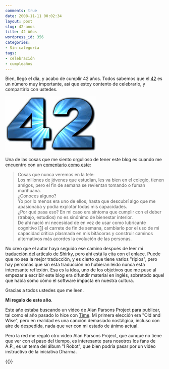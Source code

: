 ```yaml
---
comments: true
date: 2008-11-11 00:02:34
layout: post
slug: 42-anos
title: 42 Años
wordpress_id: 356
categories:
- Sin categoría
tags:
- celebración
- cumpleaños
---
```


Bien, llegó el día, y acabo de cumplir 42 años. Todos sabemos que el [42](/2008/07/42.html) es un número muy importante, así que estoy contento de celebrarlo, y compartirlo con ustedes.

![Answer_to_Life](Answer_to_Life.jpeg)

Una de las cosas que me siento orgulloso de tener este blog es cuando me encuentro con un [comentario como este](http://bastiangb.cl/2008/06/24/drogas-en-la-sala-de-clases/#comment-16937):

> Cosas que nunca veremos en la tele:  
Los millones de jóvenes que estudian, les va bien en el colegio, tienen amigos, pero el fin de semana se revientan tomando o fuman marihuana.  
¿Conoces alguno?  
Yo por lo menos era uno de ellos, hasta que descubrí algo que me apasionaba y podía explotar todas mis capacidades.  
¿Por qué pasa eso? En mi caso era síntoma que cumplir con el deber (trabajo, estudios) no es sinónimo de bienestar interior.  
De ahí nació mi necesidad de en vez de usar como lubricante cognitivo [[1](/2008/05/gin_television_y_superavit_social.html)] el carrete de fin de semana, cambiarlo por el uso de mi capacidad crítica plasmada en mis bitácoras y construir caminos alternativos más acordes la evolución de las personas.

No creo que el autor haya seguido ese camino después de leer mi [traducción del artículo de Shirky](/2008/05/gin_television_y_superavit_social.html), pero ahí está la cita con el enlace. Puede que no sea la mejor traducción, y es cierto que tiene varios "ripios", pero hay personas que sin esta traducción no  hubieran leido nunca esta interesante reflexión. Esa es la idea, uno de los objetivos que me puse al empezar a escribir este blog era difundir material en inglés, sobretodo aquel que habla somo cómo el software impacta en nuestra cultura.

Gracias a todos ustedes que me leen.

  


**Mi regalo de este año**.

Este año estaba buscando un video de Alan Parsons Project para publicar, tal como el año pasado lo hice con  [Time](/2007/11/time.html). Mi primera elección era "Old and Wise", pero en realidad es una canción demasiado nostálgica, incluso con aire de despedida, nada que ver con mi estado de ánimo actual.

Pero la red me regaló otro video Alan Parsons Project, que aunque no tiene que ver con el paso del tiempo, es interesante para nosotros los fans de A.P., es un tema del álbum "I Robot", que bien podría pasar por un video instructivo de la iniciativa Dharma.

  
{{<youtube qOwFVowEugQ>}}



